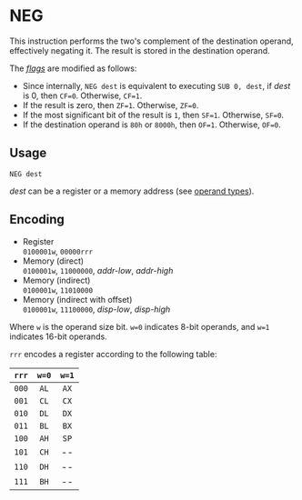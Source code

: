# NEG

This instruction performs the two's complement of the destination operand, effectively negating it. The result is stored in the destination operand.

The [_flags_](../cpu#flags) are modified as follows:

- Since internally, `NEG dest` is equivalent to executing `SUB 0, dest`, if _dest_ is 0, then `CF=0`. Otherwise, `CF=1`.
- If the result is zero, then `ZF=1`. Otherwise, `ZF=0`.
- If the most significant bit of the result is `1`, then `SF=1`. Otherwise, `SF=0`.
- If the destination operand is `80h` or `8000h`, then `OF=1`. Otherwise, `OF=0`.

## Usage

```vonsim
NEG dest
```

_dest_ can be a register or a memory address (see [operand types](../assembly#operands)).

## Encoding

- Register  
  `0100001w`, `00000rrr`
- Memory (direct)  
  `0100001w`, `11000000`, _addr-low_, _addr-high_
- Memory (indirect)  
  `0100001w`, `11010000`
- Memory (indirect with offset)  
  `0100001w`, `11100000`, _disp-low_, _disp-high_

Where `w` is the operand size bit. `w=0` indicates 8-bit operands, and `w=1` indicates 16-bit operands.

`rrr` encodes a register according to the following table:

| `rrr` | `w=0` | `w=1` |
| :---: | :---: | :---: |
| `000` | `AL`  | `AX`  |
| `001` | `CL`  | `CX`  |
| `010` | `DL`  | `DX`  |
| `011` | `BL`  | `BX`  |
| `100` | `AH`  | `SP`  |
| `101` | `CH`  |  --   |
| `110` | `DH`  |  --   |
| `111` | `BH`  |  --   |
